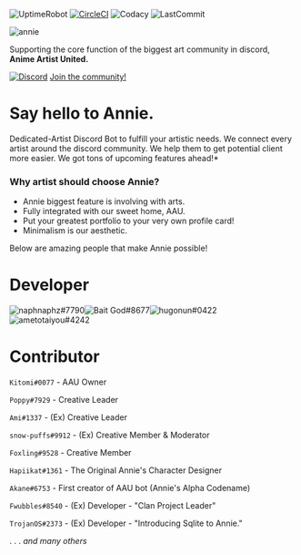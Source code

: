 
![UptimeRobot](https://img.shields.io/uptimerobot/ratio/7/m782972040-ebd3a5bae3dd47d4ffd800b0?style=flat-square)
[![CircleCI](https://img.shields.io/circleci/build/github/klerikdust/anniediscord/master.svg?style=flat-square)]()
![Codacy](https://img.shields.io/codacy/grade/d60d5579018348af8fc310a9e5dffe36.svg?logo=Codacy&style=flat-square)
![LastCommit](https://img.shields.io/github/last-commit/klerikdust/anniediscord.svg?style=flat-square)

![annie](https://cdn.discordapp.com/avatars/501461775821176832/1d5c3c23e639a5461d6b1dc44d04836b.png?size=256)

Supporting the core function of the biggest art community in discord,
 **Anime Artist United.**

[![Discord](https://img.shields.io/discord/459891664182312980.svg?color=%237bb6ed&label=&logo=Discord&logoColor=%23f2f2f2&style=flat-square)](https://discord.gg/Tjsck8F)
 [Join the community!](https://discord.gg/Tjsck8F)
 

# Say hello to **Annie**.
Dedicated-Artist Discord Bot to fulfill your artistic needs.
We connect every artist around the discord community. 
We help them to get potential client more easier.
We got tons of upcoming features ahead!*

### Why artist should choose Annie?
- Annie biggest feature is involving with arts.
- Fully integrated with our sweet home, AAU.
- Put your greatest portfolio to your very own profile card!
- Minimalism is our aesthetic.



 
Below are amazing people that make Annie possible!

# **Developer** 
![naphnaphz#7790][naph]![Bait God#8677][pan]![hugonun#0422][hugo]![ametotaiyou#4242][ame]

[naph]: https://cdn.discordapp.com/avatars/230034968515051520/90119a1bf45d46e2b8418886b67e90d4.png?size=128
[pan]: https://cdn.discordapp.com/avatars/277266191540551680/d8c76120788366540552d977122a862d.png?size=128
[hugo]: https://cdn.discordapp.com/avatars/476391416268849175/ccd23e89da05b4a5ecd4c3ae637a39f7.png?size=128
[ame]: https://cdn.discordapp.com/avatars/510246523939061760/a_33d70fc6e5c3978c57333fe5bb1672a2.gif

# **Contributor**

`Kitomi#0077` - AAU Owner

`Poppy#7929` - Creative Leader

`Ami#1337` - (Ex) Creative Leader

`snow-puffs#9912` - (Ex) Creative Member & Moderator

`Foxling#9528` - Creative Member

`Hapiikat#1361` - The Original Annie's Character Designer

`Akane#6753` - First creator of AAU bot (Annie's Alpha Codename)

`Fwubbles#8540` - (Ex) Developer - "Clan Project Leader"

`TrojanOS#2373` - (Ex) Developer - "Introducing Sqlite to Annie."

. . . *and many others*
	 
